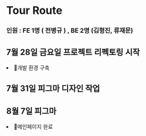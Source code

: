 # Tour Route 
### 인원 : FE 1명 ( 전병규 ) , BE 2명 (김형진, 류재문)
## 7월 28일 금요일 프로젝트 리펙토링 시작 
<li>📌개발 환경 구축</li>

## 7월 31일 피그마 디자인 작업

## 8월 7일 피그마
<li>📌메인페이지 완료</li>